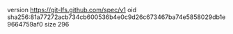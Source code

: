 version https://git-lfs.github.com/spec/v1
oid sha256:81a77272acb734cb600536b4e0c9d26c673467ba74e5858029db1e9664759af0
size 296
